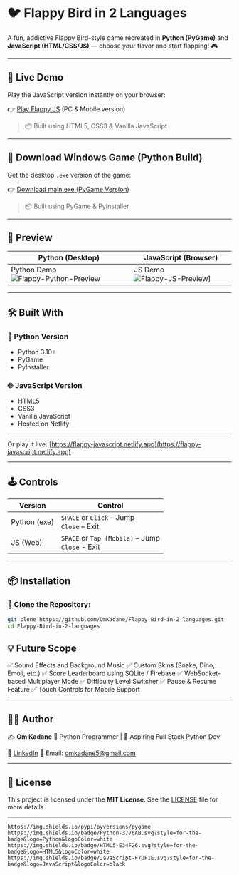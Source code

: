 # 🐦 Flappy Bird in 2 Languages

A fun, addictive Flappy Bird-style game recreated in **Python (PyGame)** and **JavaScript (HTML/CSS/JS)** — choose your flavor and start flapping! 🎮

---

## 🚀 Live Demo

Play the JavaScript version instantly on your browser:

👉 [Play Flappy JS](https://flappy-javascript.netlify.app/) (PC & Mobile version)

> 📦 Built using HTML5, CSS3 & Vanilla JavaScript

---

## 💾 Download Windows Game (Python Build)

Get the desktop `.exe` version of the game:

👉 [Download main.exe (PyGame Version)](https://github.com/OmKadane/Flappy-Bird-in-2-languages/releases/download/v1.0/main.exe)

> 📦 Built using PyGame & PyInstaller

---

## 🎥 Preview

| Python (Desktop)                          | JavaScript (Browser)                          |
|------------------------------------------|-----------------------------------------------|
| Python Demo![Flappy-Python-Preview](Flappy-Python-Preview.gif) | JS Demo![Flappy-JS-Preview](Flappy-JS-Preview.gif)] |

---

## 🛠 Built With

### 🐍 Python Version
- Python 3.10+
- PyGame
- PyInstaller

### 🌐 JavaScript Version
- HTML5
- CSS3
- Vanilla JavaScript
- Hosted on Netlify

---

Or play it live: [https://flappy-javascript.netlify.app](https://flappy-javascript.netlify.app)

---

## 🕹 Controls

| Version      | Control     |
|--------------|-------------|
| Python (exe) | `SPACE` or `Click` – Jump <br> `Close` – Exit |
| JS (Web)     | `SPACE` or `Tap (Mobile)` – Jump <br> `Close` - Exit|

---

## 📦 Installation

### 🔹 Clone the Repository:
```bash
git clone https://github.com/OmKadane/Flappy-Bird-in-2-languages.git
cd Flappy-Bird-in-2-languages

```
## 💡 Future Scope

✅ Sound Effects and Background Music
✅ Custom Skins (Snake, Dino, Emoji, etc.)
✅ Score Leaderboard using SQLite / Firebase
✅ WebSocket-based Multiplayer Mode
✅ Difficulty Level Switcher
✅ Pause & Resume Feature
✅ Touch Controls for Mobile Support

---

## 🙆‍♂️ Author

✍️ **Om Kadane**
🧠 Python Programmer | 🎯 Aspiring Full Stack Python Dev

🔗 [LinkedIn](https://www.linkedin.com/in/omkadanedev)
📧 Email: [omkadane5@gmail.com](mailto:omkadane5@gmail.com)

---

## 📄 License

This project is licensed under the **MIT License**.
See the [LICENSE](LICENSE) file for more details.

---

```
https://img.shields.io/pypi/pyversions/pygame
https://img.shields.io/badge/Python-3776AB.svg?style=for-the-badge&logo=Python&logoColor=white
https://img.shields.io/badge/HTML5-E34F26.svg?style=for-the-badge&logo=HTML5&logoColor=white
https://img.shields.io/badge/JavaScript-F7DF1E.svg?style=for-the-badge&logo=JavaScript&logoColor=black
